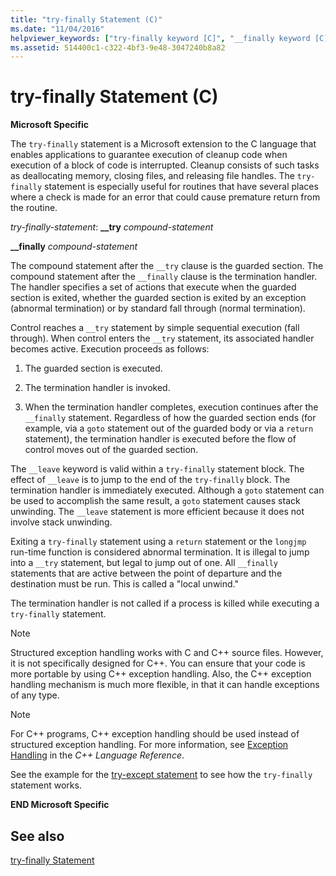 ```yaml
---
title: "try-finally Statement (C)"
ms.date: "11/04/2016"
helpviewer_keywords: ["try-finally keyword [C]", "__finally keyword [C], try-finally statement syntax", "__finally keyword [C]", "structured exception handling, try-finally"]
ms.assetid: 514400c1-c322-4bf3-9e48-3047240b8a82
---
```

# try-finally Statement (C)

**Microsoft Specific**

The `try-finally` statement is a Microsoft extension to the C language that enables applications to guarantee execution of cleanup code when execution of a block of code is interrupted. Cleanup consists of such tasks as deallocating memory, closing files, and releasing file handles. The `try-finally` statement is especially useful for routines that have several places where a check is made for an error that could cause premature return from the routine.

*try-finally-statement*:
**__try**  *compound-statement*

**__finally**  *compound-statement*

The compound statement after the `__try` clause is the guarded section. The compound statement after the `__finally` clause is the termination handler. The handler specifies a set of actions that execute when the guarded section is exited, whether the guarded section is exited by an exception (abnormal termination) or by standard fall through (normal termination).

Control reaches a `__try` statement by simple sequential execution (fall through). When control enters the `__try` statement, its associated handler becomes active. Execution proceeds as follows:

1. The guarded section is executed.

1. The termination handler is invoked.

1. When the termination handler completes, execution continues after the `__finally` statement. Regardless of how the guarded section ends (for example, via a `goto` statement out of the guarded body or via a `return` statement), the termination handler is executed before the flow of control moves out of the guarded section.

The `__leave` keyword is valid within a `try-finally` statement block. The effect of `__leave` is to jump to the end of the `try-finally` block. The termination handler is immediately executed. Although a `goto` statement can be used to accomplish the same result, a `goto` statement causes stack unwinding. The `__leave` statement is more efficient because it does not involve stack unwinding.

Exiting a `try-finally` statement using a `return` statement or the `longjmp` run-time function is considered abnormal termination. It is illegal to jump into a `__try` statement, but legal to jump out of one. All `__finally` statements that are active between the point of departure and the destination must be run. This is called a "local unwind."

The termination handler is not called if a process is killed while executing a `try-finally` statement.

> [!NOTE]
> Structured exception handling works with C and C++ source files. However, it is not specifically designed for C++. You can ensure that your code is more portable by using C++ exception handling. Also, the C++ exception handling mechanism is much more flexible, in that it can handle exceptions of any type.

> [!NOTE]
> For C++ programs, C++ exception handling should be used instead of structured exception handling. For more information, see [Exception Handling](../cpp/exception-handling-in-visual-cpp.md) in the *C++ Language Reference*.

See the example for the [try-except statement](../c-language/try-except-statement-c.md) to see how the `try-finally` statement works.

**END Microsoft Specific**

## See also

[try-finally Statement](../cpp/try-finally-statement.md)
